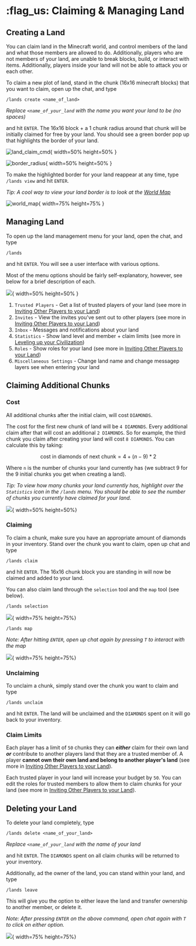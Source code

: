 # :flag_us: Claiming & Managing Land

## Creating a Land

You can claim land in the Minecraft world, and control members of the land and what those members are allowed to do. Additionally, players who are not members of your land, are unable to break blocks, build, or interact with items. Additionally, players inside your land will not be able to attack you or each other.

To claim a new plot of land, stand in the chunk (16x16 minecraft blocks) that you want to claim, open up the chat, and type

`/lands create <name_of_land>`

*Replace `<name_of_your_land` with the name you want your land to be (no spaces)*

and hit `ENTER`. The 16x16 block + a 1 chunk radius around that chunk will be initially claimed for free by your land. You should see a green border pop up that highlights the border of your land.

![land_claim_cmd](../img/land_claim_cmd.png){ width=50% height=50% }

![border_radius](../img/border_radius.png){ width=50% height=50% }

To make the highlighted border for your land reappear at any time, type `/lands view` and hit `ENTER`.

*Tip: A cool way to view your land border is to look at the [World Map](http://108.62.104.82:38305/?worldname=new-world-1.18&mapname=flat&zoom=3&x=250&y=64&z=250)*

![world_map](../img/world_map.png){ width=75% height=75% }

## Managing Land

To open up the land management menu for your land, open the chat, and type

`/lands`

and hit `ENTER`. You will see a user interface with various options.

Most of the menu options should be fairly self-explanatory, however, see below for a brief description of each.

![](../img/lands_menu.png){ width=50% height=50% }

1. `Trusted Players` - Get a list of trusted players of your land (see more in [Inviting Other Players to your Land](inviting_friends.md))
2. `Invites` - View the invites you've sent out to other players (see more in [Inviting Other Players to your Land](inviting_friends.md))
3. `Inbox` - Messages and notifications about your land
4. `Statistics` - Show land level and member + claim limits (see more in [Leveling up your Civilization](leveling_up_your_civilization.md))
5. `Roles` - Show roles for your land (see more in [Inviting Other Players to your Land](inviting_friends.md))
6. `Miscellaneous Settings` - Change land name and change messagep layers see when entering your land

## Claiming Additional Chunks

### Cost

All additional chunks after the initial claim, will cost `DIAMONDS`.

The cost for the first new chunk of land will be `4 DIAMONDS`.  Every additional claim after that will cost an additional `2 DIAMONDS`. So for example, the third chunk you claim after creating your land will cost `8 DIAMONDS`. You can calculate this by taking:

$$
\text{cost in diamonds of next chunk} = 4 + (n - 9)*2
$$

Where `n` is the number of chunks your land currently has (we subtract 9 for the 9 initial chunks you get when creating a land).

*Tip: To view how many chunks your land currently has, highlight over the `Statistics` icon in the `/lands` menu. You should be able to see the number of chunks you currently have claimed for your land.*

![](../img/land_stats.png){ width=50% height=50%}

### Claiming

To claim a chunk, make sure you have an appropriate amount of diamonds in your inventory. Stand over the chunk you want to claim, open up chat and type

```
/lands claim
```

and hit `ENTER`. The 16x16 chunk block you are standing in will now be claimed and added to your land.

You can also claim land through the `selection` tool and the `map` tool (see below).

```
/lands selection
```

![](../img/selection.png){ width=75% height=75%}

```
/lands map
```

*Note: After hitting `ENTER`, open up chat again by pressing `T` to interact with the map*

![](../img/claim_map.png){ width=75% height=75%}

### Unclaiming 

To unclaim a chunk, simply stand over the chunk you want to claim and type

```
/lands unclaim
```

and hit `ENTER`. The land will be unclaimed and the `DIAMONDS` spent on it will go back to your inventory.

### Claim Limits

Each player has a limit of `50` chunks they can ***either*** claim for their own land ***or*** contribute to another players land that they are a trusted member of. A player **cannot own their own land and belong to another player's land** (see more in [Inviting Other Players to your Land](inviting_friends.md)).

Each trusted player in your land will increase your budget by `50`. You can edit the roles for trusted members to allow them to claim chunks for your land (see more in [Inviting Other Players to your Land](inviting_friends.md)).

## Deleting your Land

To delete your land completely, type

```
/lands delete <name_of_your_land>
```

*Replace `<name_of_your_land` with the name of your land*

and hit `ENTER`. The `DIAMONDS` spent on all claim chunks will be returned to your inventory.

Additionally, ad the owner of the land, you can stand within your land, and type

```
/lands leave
```

This will give you the option to either leave the land and transfer ownership to another member, or delete it.

*Note: After pressing `ENTER` on the above command, open chat again with `T` to click on either option.*

![](../img/leaving-owned-land.png){ width=75% height=75%}
